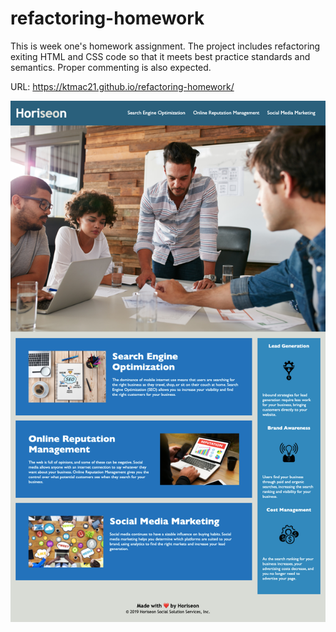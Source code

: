 # refactoring-homework

This is week one's homework assignment. The project includes refactoring exiting HTML and CSS code so that it meets best practice standards and semantics.
Proper commenting is also expected. 

 URL: https://ktmac21.github.io/refactoring-homework/

![](assets/images/Horiseon.png)
